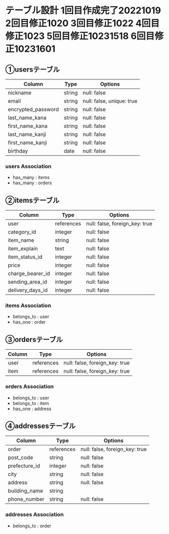 # テーブル設計 1回目作成完了20221019 2回目修正1020 3回目修正1022 4回目修正1023 5回目修正10231518 6回目修正10231601

## ①usersテーブル

| Column                | Type        | Options                        |
| --------------------- | ----------- | ------------------------------ |
| nickname              | string      | null: false                    |
| email                 | string      | null: false, unique: true      |
| encrypted_password    | string      | null: false                    |
| last_name_kana        | string      | null: false                    |
| first_name_kana       | string      | null: false                    |
| last_name_kanji       | string      | null: false                    |
| first_name_kanji      | string      | null: false                    |
| birthday              | date        | null: false                    |


### users Association
- has_many : items
- has_many : orders


## ②itemsテーブル

| Column                | Type        | Options                        |
| --------------------- | ----------- | ------------------------------ |
| user                  | references  | null: false, foreign_key: true |
| category_id           | integer     | null: false                    |
| item_name             | string      | null: false                    |
| item_explain          | text        | null: false                    |
| item_status_id        | integer     | null: false                    |
| price                 | integer     | null: false                    |
| charge_bearer_id      | integer     | null: false                    |
| sending_area_id       | integer     | null: false                    |
| delivery_days_id      | integer     | null: false                    |

### items Association
- belongs_to : user
- has_one : order

## ③ordersテーブル
| Column                | Type        | Options                        |
| --------------------- | ----------- | ------------------------------ |
| user                  | references  | null: false, foreign_key: true |
| item                  | references  | null: false, foreign_key: true |

### orders Association
- belongs_to : user
- belongs_to : item
- has_one : address

## ④addressesテーブル
| Column                | Type        | Options                        |
| --------------------- | ----------- | ------------------------------ |
| order                 | references  | null: false, foreign_key: true |
| post_code             | string      | null: false                    |
| prefecture_id         | integer     | null: false                    |
| city                  | string      | null: false                    |
| address               | string      | null: false                    |
| building_name         | string      |                                |
| phone_number          | string      | null: false                    |

### addresses Association
- belongs_to : order